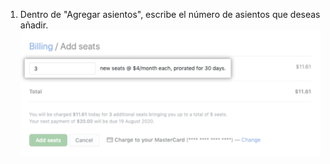 1. Dentro de "Agregar asientos", escribe el número de asientos que deseas añadir. ![Entrada para agregar plazas](/assets/images/help/billing/add-seats-amount.png)
